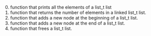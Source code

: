 0. function that prints all the elements of a list_t list
1. function that returns the number of elements in a linked list_t list.
2. function that adds a new node at the beginning of a list_t list.
3.  function that adds a new node at the end of a list_t list.
4. function that frees a list_t list.
